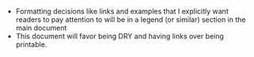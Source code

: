 - Formatting decisions like links and examples that I explicitly want readers to pay attention to will be in a legend (or similar) section in the main document
- This document will favor being DRY and having links over being printable.
